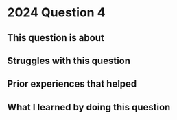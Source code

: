 # 2024 Question 4

## This question is about 


## Struggles with this question


## Prior experiences that helped 


## What I learned by doing this question 
